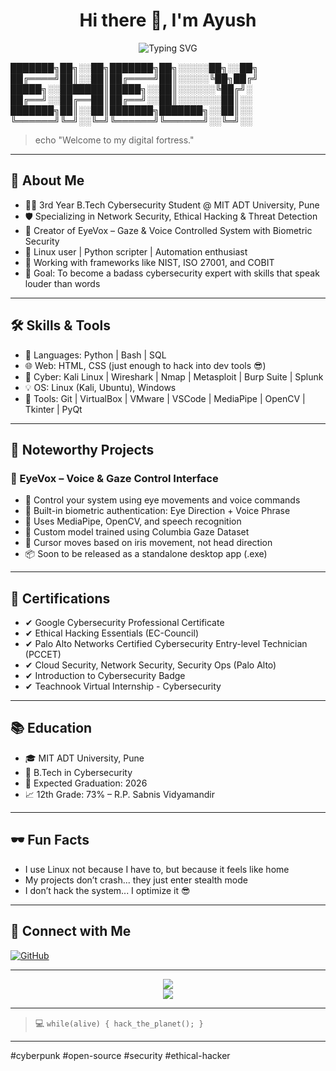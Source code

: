 <h1 align="center">Hi there 👋, I'm Ayush</h1>
<p align="center">
  <img src="https://readme-typing-svg.demolab.com?font=Fira+Code&size=22&pause=1000&color=0FF72C&vCenter=true&multiline=true&width=500&height=100&lines=Cybersecurity+Engineer+in+the+Making...;Python+%7C+Linux+%7C+Networking+%7C+Gaze+Control+Wizard" alt="Typing SVG" />
</p>

███████╗██╗░░██╗███████╗██╗░░░░░██╗░░██╗ ██╔════╝██║░░██║██╔════╝██║░░░░░╚██╗██╔╝ █████╗░░███████║█████╗░░██║░░░░░░╚██╔╝░ ██╔══╝░░██╔══██║██╔══╝░░██║░░░░░░░██║░░ ███████╗██║░░██║███████╗███████╗░░██║░░ ╚══════╝╚═╝░░╚═╝╚══════╝╚══════╝░░╚═╝░░

> echo "Welcome to my digital fortress."

---

## 🧠 About Me

- 🧑‍🎓 3rd Year B.Tech Cybersecurity Student @ MIT ADT University, Pune  
- 🛡️ Specializing in Network Security, Ethical Hacking & Threat Detection  
- 🧪 Creator of EyeVox – Gaze & Voice Controlled System with Biometric Security  
- 🐧 Linux user | Python scripter | Automation enthusiast  
- 🔐 Working with frameworks like NIST, ISO 27001, and COBIT  
- 🎯 Goal: To become a badass cybersecurity expert with skills that speak louder than words  

---

## 🛠️ Skills & Tools

- 🧠 Languages: Python | Bash | SQL  
- 🌐 Web: HTML, CSS (just enough to hack into dev tools 😎)  
- 🔐 Cyber: Kali Linux | Wireshark | Nmap | Metasploit | Burp Suite | Splunk  
- 💡 OS: Linux (Kali, Ubuntu), Windows  
- 🧰 Tools: Git | VirtualBox | VMware | VSCode | MediaPipe | OpenCV | Tkinter | PyQt  

---

## 📁 Noteworthy Projects

### 🔮 EyeVox – Voice & Gaze Control Interface

- 🚀 Control your system using eye movements and voice commands  
- 🔐 Built-in biometric authentication: Eye Direction + Voice Phrase  
- 🎯 Uses MediaPipe, OpenCV, and speech recognition  
- 🧠 Custom model trained using Columbia Gaze Dataset  
- 👀 Cursor moves based on iris movement, not head direction  
- 📦 Soon to be released as a standalone desktop app (.exe)  

---

## 🧾 Certifications

- ✔ Google Cybersecurity Professional Certificate  
- ✔ Ethical Hacking Essentials (EC-Council)  
- ✔ Palo Alto Networks Certified Cybersecurity Entry-level Technician (PCCET)  
- ✔ Cloud Security, Network Security, Security Ops (Palo Alto)  
- ✔ Introduction to Cybersecurity Badge  
- ✔ Teachnook Virtual Internship - Cybersecurity  

---

## 📚 Education

- 🎓 MIT ADT University, Pune  
- 📖 B.Tech in Cybersecurity  
- 📆 Expected Graduation: 2026  
- 📈 12th Grade: 73% – R.P. Sabnis Vidyamandir  

---

## 🕶️ Fun Facts

- I use Linux not because I have to, but because it feels like home  
- My projects don’t crash... they just enter stealth mode  
- I don’t hack the system... I optimize it 😎  

---

## 🔗 Connect with Me

[![GitHub](https://img.shields.io/badge/GitHub-100000?logo=github&logoColor=white)](https://github.com/Ayushfulsundar08)

---

<p align="center">
  <img src="https://github-readme-stats.vercel.app/api?username=Ayushfulsundar08&show_icons=true&theme=tokyonight" />
  <br>
  <img src="https://github-readme-streak-stats.herokuapp.com?user=Ayushfulsundar08&theme=tokyonight" />
</p>

---

> 💻 `while(alive) { hack_the_planet(); }`

---

#cyberpunk #open-source #security #ethical-hacker
